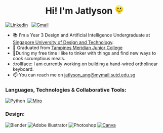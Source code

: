 ### <h1 align="center">Hi! I'm Jatlyson <img src="/Media/smile.gif" width="32" height="auto"/>

[![Linkedin](https://img.shields.io/badge/LinkedIn-0077B5?style=for-the-badge&logo=linkedin&logoColor=white)](https://www.linkedin.com/in/jatlysonang/)
&nbsp;
[![Gmail](https://img.shields.io/badge/Gmail-D14836?style=for-the-badge&logo=gmail&logoColor=white)](mailto:jatlyson@gmail.com)
&nbsp;


- 📚 I'm a Year 3 Design and Artificial Intelligence Undergraduate at [Singapore University of Design and Technology](https://www.sutd.edu.sg/).
- 🌱 Graduated from [Tampines Meridian Junior College](https://www.tmjc.moe.edu.sg/)  
- 🍖During my free time I like to tinker with things and find new ways to cook scrumptious meals. 
- :trollface: I am currently working on building a hand-wired ortholinear keyboard.
- 📫 You can reach me on jatlyson_ang@mymail.sutd.edu.sg

### Languages, Technologies & Collaborative Tools:
![Python](https://img.shields.io/badge/Python-FFD43B?style=for-the-badge&logo=python&logoColor=blue)&nbsp;
[![Miro](https://img.shields.io/badge/Miro-050038?logo=miro&logoColor=fff)](#)


### Design:
![Blender](https://img.shields.io/badge/blender-%23F5792A.svg?style=for-the-badge&logo=blender&logoColor=white)
![Adobe Illustrator](https://img.shields.io/badge/adobe%20illustrator-%23FF9A00.svg?style=for-the-badge&logo=adobe%20illustrator&logoColor=white)
![Photoshop](https://img.shields.io/badge/Adobe%20Photoshop-31A8FF?style=for-the-badge&logo=Adobe%20Photoshop&logoColor=black)
[![Canva](https://img.shields.io/badge/Canva-%2300C4CC.svg?&logo=Canva&logoColor=white)](#)


<!---
Jatlys/Jatlys is a ✨ special ✨ repository because its `README.md` (this file) appears on your GitHub profile.
You can click the Preview link to take a look at your changes.
--->
<!-- https://github.com/rzashakeri/beautify-github-profile
-->
